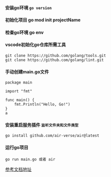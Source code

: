 #### 安装go环境 `go version`

#### 初始化项目  go mod init projectName

#### 检查go环境 go env

#### vscode初始化go仓库所需工具

```
git clone https://github.com/golang/tools.git
git clone https://github.com/golang/lint.git
```

#### 手动创建main.go文件

```
package main

import "fmt"

func main() {
    fmt.Println("Hello, Go!")
}
a
```

#### 安装重启服务插件 `监听文件夹和文件类型`

```
go install github.com/air-verse/air@latest
```

#### 运行go项目

```
go run main.go 或者 air
```

[参考文档地址](https://www.topgoer.com/)

